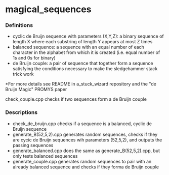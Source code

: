 # magical_sequences

### Definitions
  - cyclic de Bruijn sequence with parameters (X,Y,Z): a binary sequence of length X where each substring of length Y appears at most Z times
  - balanced sequence: a sequence with an equal number of each character in the alphabet from which it is created (i.e. equal number of 1s and 0s for binary)
  - de Bruijn couple: a pair of sequence that together form a sequence satisfying the conditions necessary to make the sledgehammer stack trick work
  
 \*For more details see README in a_stuck_wizard repository and the "de Bruijn Magic" PROMYS paper

check_couple.cpp checks if two sequences form a de Bruijn couple

### Descriptions
  - check_de_bruijn.cpp checks if a sequence is a balanced, cyclic de Bruijn sequence
  - generate_B(52,5,2).cpp generates random sequences, checks if they are cycic de Bruijn sequences wih parameters (52,5,2), and outputs the passing sequences
  - generate_balanced.cpp does the same as generate_B(52,5,2).cpp, but only tests balanced sequences
  - generate_couple.cpp generates random sequences to pair with an already balanced sequence and checks if they forma  de Bruijn couple

